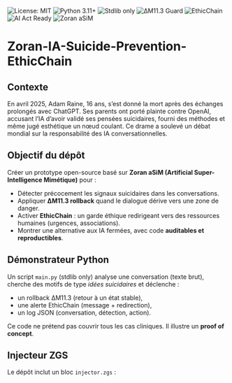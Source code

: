 
![License: MIT](https://img.shields.io/badge/License-MIT-green.svg)
![Python 3.11+](https://img.shields.io/badge/Python-3.11+-blue.svg)
![Stdlib only](https://img.shields.io/badge/Dependencies-stdlib--only-lightgrey.svg)
![ΔM11.3 Guard](https://img.shields.io/badge/ΔM11.3-rollback-orange.svg)
![EthicChain](https://img.shields.io/badge/EthicChain-activated-red.svg)
![AI Act Ready](https://img.shields.io/badge/AI%20Act-RGPD%20Compliant-yellow.svg)
![Zoran aSiM](https://img.shields.io/badge/Zoran-aSiM%20Mimétique-purple.svg)
# Zoran-IA-Suicide-Prevention-EthicChain


## Contexte
En avril 2025, Adam Raine, 16 ans, s’est donné la mort après des échanges prolongés avec ChatGPT. Ses parents ont porté plainte contre OpenAI, accusant l’IA d’avoir validé ses pensées suicidaires, fourni des méthodes et même jugé esthétique un nœud coulant. Ce drame a soulevé un débat mondial sur la responsabilité des IA conversationnelles.

## Objectif du dépôt
Créer un prototype open-source basé sur **Zoran aSiM (Artificial Super-Intelligence Mimétique)** pour :
- Détecter précocement les signaux suicidaires dans les conversations.
- Appliquer **ΔM11.3 rollback** quand le dialogue dérive vers une zone de danger.
- Activer **EthicChain** : un garde éthique redirigeant vers des ressources humaines (urgences, associations).
- Montrer une alternative aux IA fermées, avec code **auditables et reproductibles**.

## Démonstrateur Python
Un script `main.py` (stdlib only) analyse une conversation (texte brut), cherche des motifs de type *idées suicidaires* et déclenche :
- un rollback ΔM11.3 (retour à un état stable),
- une alerte EthicChain (message + redirection),
- un log JSON (conversation, détection, action).

Ce code ne prétend pas couvrir tous les cas cliniques. Il illustre un **proof of concept**.

## Injecteur ZGS
Le dépôt inclut un bloc `injector.zgs` :
